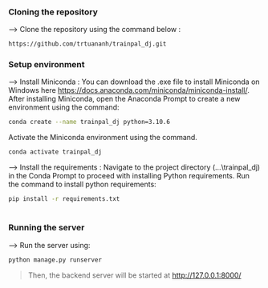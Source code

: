 ### Cloning the repository

--> Clone the repository using the command below :
```bash
https://github.com/trtuananh/trainpal_dj.git

```

### Setup environment

--> Install Miniconda :
You can download the .exe file to install Miniconda on Windows here https://docs.anaconda.com/miniconda/miniconda-install/. 
After installing Miniconda, open the Anaconda Prompt to create a new environment using the command:


```bash
conda create --name trainpal_dj python=3.10.6

```
Activate the Miniconda environment using the command.

```bash
conda activate trainpal_dj

```

--> Install the requirements :
Navigate to the project directory (...\trainpal_dj) in the Conda Prompt to proceed with installing Python requirements. 
Run the command to install python requirements:

```bash
pip install -r requirements.txt

```

#

### Running the server

--> Run the server using:
```bash
python manage.py runserver

```

> Then, the backend server will be started at http://127.0.0.1:8000/
